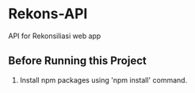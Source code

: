 # Rekons-API
API for Rekonsiliasi web app

## Before Running this Project
 1. Install npm packages using 'npm install' command.
